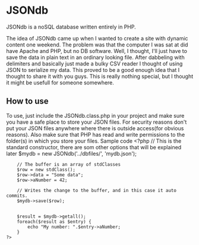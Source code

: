 # 	JSONdb
JSONdb is a noSQL database written entirely in PHP.

The idea of JSONdb came up when I wanted to create a site with dynamic content one weekend. The problem was that the computer I was sat at did have Apache and PHP, but no DB software. Well, I thought, I'll just have to save the data in plain text in an ordinary looking file. After dabbeling with delimiters and basically just made a bulky CSV reader I thought of using JSON to serialize my data. This proved to be a good enough idea that I thought to share it with you guys. This is really nothing special, but I thought it might be usefull for someone somewhere.

## How to use

To use, just include the JSONdb.class.php in your project and make sure you have a safe place to store your JSON files. For security reasons don't put your JSON files anywhere where there is outside access(for obvious reasons). Also make sure that PHP has read and write permissions to the folder(s) in which you store your files.
Sample code
    <?php
        // This is the standard constructor, there are som other options that will be explained later
        $mydb = new JSONdb('../dbfiles/', 'mydb.json');
        
        // The buffer is an array of stdClasses
        $row = new stdClass();
        $row->data = "Some data";
        $row->aNumber = 42;
        
        // Writes the change to the buffer, and in this case it auto commits.
        $mydb->save($row);
        
        
        $result = $mydb->getall();
        foreach($result as $entry) {
            echo "My number: ".$entry->aNumber;
        }
    ?>